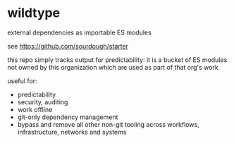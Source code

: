 # wildtype
external dependencies as importable ES modules

see https://github.com/sourdough/starter

this repo simply tracks output for predictability: it is a bucket of ES modules not owned by this organization which are used as part of that org's work

useful for:
* predictability
* security, auditing
* work offline
* git-only dependency management
* bypass and remove all other non-git tooling across workflows, infrastructure, networks and systems
